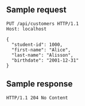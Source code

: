 
Sample request
--------------

    PUT /api/customers HTTP/1.1
    Host: localhost

    {
      "student-id": 1000,
      "first-name": "Alice",
      "last-name": "Alisson",
      "birthdate": "2001-12-31"
    }

Sample response
---------------

    HTTP/1.1 204 No Content
